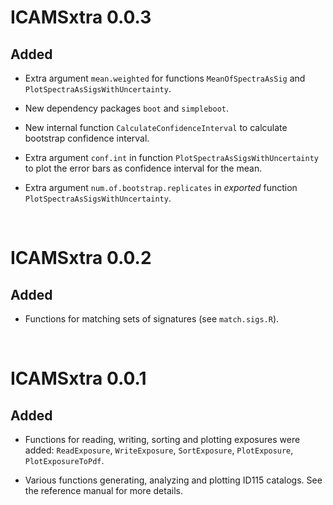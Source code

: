 # ICAMSxtra 0.0.3
## Added
* Extra argument `mean.weighted` for functions `MeanOfSpectraAsSig` and `PlotSpectraAsSigsWithUncertainty`.

* New dependency packages `boot` and `simpleboot`.

* New internal function `CalculateConfidenceInterval` to calculate bootstrap confidence interval.

* Extra argument `conf.int` in function `PlotSpectraAsSigsWithUncertainty` to
plot the error bars as confidence interval for the mean.

* Extra argument `num.of.bootstrap.replicates` in *exported* function `PlotSpectraAsSigsWithUncertainty`.

<br/>

# ICAMSxtra 0.0.2
## Added
* Functions for matching sets of signatures (see `match.sigs.R`).

<br/>

# ICAMSxtra 0.0.1
## Added
* Functions for reading, writing, sorting and plotting exposures were added: `ReadExposure`, `WriteExposure`, `SortExposure`, `PlotExposure`, `PlotExposureToPdf`.

* Various functions generating, analyzing and plotting ID115 catalogs. See the reference manual for more details.
